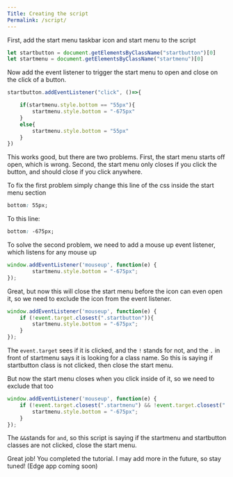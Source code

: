 ```yaml
---
Title: Creating the script
Permalink: /script/
---
```


First, add the start menu taskbar icon and start menu to the script

```js
let startbutton = document.getElementsByClassName("startbutton")[0]
let startmenu = document.getElementsByClassName("startmenu")[0]
```

Now add the event listener to trigger the start menu to open and close on the click of a button.

```js
startbutton.addEventListener("click", ()=>{

	if(startmenu.style.bottom == "55px"){
		startmenu.style.bottom = "-675px"
	}
	else{
		startmenu.style.bottom = "55px"
	}
})
```

This works good, but there are two problems. First, the start menu starts off open, which is wrong. Second, the start menu only closes if you click the button, and should close if you click anywhere.

To fix the first problem simply change this line of the css inside the start menu section

```css
bottom: 55px;
```

To this line:

```css
bottom: -675px;
```

To solve the second problem, we need to add a mouse up event listener, which listens for any mouse up

```js
window.addEventListener('mouseup', function(e) {
        startmenu.style.bottom = "-675px";
});
```

Great, but now this will close the start menu before the icon can even open it, so we need to exclude the icon from the event listener.

```js
window.addEventListener('mouseup', function(e) {
    if (!event.target.closest(".startbutton")){
        startmenu.style.bottom = "-675px";
    }
});
```

The `event.target` sees if it is clicked, and the `!` stands for not, and the `.` in front of startmenu says it is looking for a class name. 
So this is saying if startbutton class is not clicked, then close the start menu.

But now the start menu closes when you click inside of it, so we need to exclude that too

```js
window.addEventListener('mouseup', function(e) {
    if (!event.target.closest(".startmenu") && !event.target.closest(".startbutton")){
        startmenu.style.bottom = "-675px";
    }
});
```

The `&&`stands for `and`, so this script is saying if the startmenu and startbutton classes are not clicked, close the start menu.

Great job! You completed the tutorial. I may add more in the future, so stay tuned! (Edge app coming soon)
